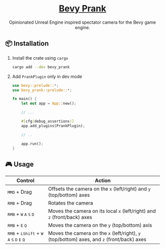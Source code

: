 <div align="center">

# [Bevy Prank](https://crates.io/crates/bevy_prank)

Opinionated Unreal Engine inspired spectator camera for the Bevy game engine.

</div>

## 📦 Installation

1.  Install the crate using `cargo`

    ```bash
    cargo add --dev bevy_prank
    ```

2.  Add `PrankPlugin` only in dev mode

    ```rust
    use bevy::prelude::*;
    use bevy_prank::prelude::*;

    fn main() {
        let mut app = App::new();

        // ...

        #[cfg(debug_assertions)]
        app.add_plugins(PrankPlugin);

        // ..

        app.run();
    }
    ```

## 🎮 Usage

| Control                                                                                                            | Action                                                                                     |
| ------------------------------------------------------------------------------------------------------------------ | ------------------------------------------------------------------------------------------ |
| <kbd>MMD</kbd> + Drag                                                                                              | Offsets the camera on the `x` (left/right) and `y` (top/bottom) axes                       |
| <kbd>RMB</kbd> + Drag                                                                                              | Rotates the camera                                                                         |
| <kbd>RMB</kbd> + <kbd>W</kbd> <kbd>A</kbd> <kbd>S</kbd> <kbd>D</kbd>                                               | Moves the camera on its local `x` (left/right) and `z` (front/back) axes                   |
| <kbd>RMB</kbd> + <kbd>E</kbd> <kbd>Q</kbd>                                                                         | Moves the camera on the `y` (top/bottom) axis                                              |
| <kbd>RMB</kbd> + <kbd>LShift</kbd> + <kbd>W</kbd> <kbd>A</kbd> <kbd>S</kbd> <kbd>D</kbd> <kbd>E</kbd> <kbd>Q</kbd> | Moves the camera on the `x` (left/right), `y` (top/bottom) axes, and `z` (front/back) axes |
